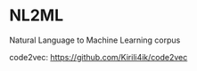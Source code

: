 # NL2ML
Natural Language to Machine Learning corpus

code2vec: https://github.com/Kirili4ik/code2vec
